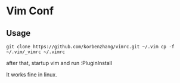 Vim Conf
==================

Usage
-----

``
git clone https://github.com/korbenzhang/vimrc.git ~/.vim
cp -f ~/.vim/_vimrc ~/.vimrc
``

after that, startup vim and run :PluginInstall

It works fine in linux.



